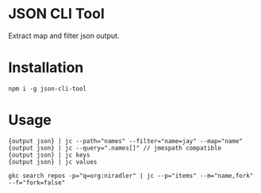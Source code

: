 # JSON CLI Tool

Extract map and filter json output.

# Installation

```
npm i -g json-cli-tool
```

# Usage

```
{output json} | jc --path="names" --filter="name=jay" --map="name"
{output json} | jc --query=".names[]" // jmespath compatible
{output json} | jc keys
{output json} | jc values
```

```
gkc search repos -p="q=org:niradler" | jc --p="items" --m="name,fork" --f="fork=false"

```
